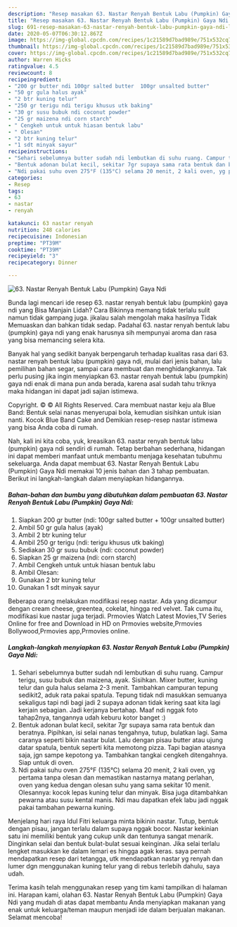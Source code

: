 ```yaml
---
description: "Resep masakan 63. Nastar Renyah Bentuk Labu (Pumpkin) Gaya Ndi | Langkah Membuat 63. Nastar Renyah Bentuk Labu (Pumpkin) Gaya Ndi Yang Enak dan Simpel"
title: "Resep masakan 63. Nastar Renyah Bentuk Labu (Pumpkin) Gaya Ndi | Langkah Membuat 63. Nastar Renyah Bentuk Labu (Pumpkin) Gaya Ndi Yang Enak dan Simpel"
slug: 691-resep-masakan-63-nastar-renyah-bentuk-labu-pumpkin-gaya-ndi-langkah-membuat-63-nastar-renyah-bentuk-labu-pumpkin-gaya-ndi-yang-enak-dan-simpel
date: 2020-05-07T06:30:12.867Z
image: https://img-global.cpcdn.com/recipes/1c21589d7bad989e/751x532cq70/63-nastar-renyah-bentuk-labu-pumpkin-gaya-ndi-foto-resep-utama.jpg
thumbnail: https://img-global.cpcdn.com/recipes/1c21589d7bad989e/751x532cq70/63-nastar-renyah-bentuk-labu-pumpkin-gaya-ndi-foto-resep-utama.jpg
cover: https://img-global.cpcdn.com/recipes/1c21589d7bad989e/751x532cq70/63-nastar-renyah-bentuk-labu-pumpkin-gaya-ndi-foto-resep-utama.jpg
author: Warren Hicks
ratingvalue: 4.5
reviewcount: 8
recipeingredient:
- "200 gr butter ndi 100gr salted butter  100gr unsalted butter"
- "50 gr gula halus ayak"
- "2 btr kuning telur"
- "250 gr terigu ndi terigu khusus utk baking"
- "30 gr susu bubuk ndi coconut powder"
- "25 gr maizena ndi corn starch"
- " Cengkeh untuk untuk hiasan bentuk labu"
- " Olesan"
- "2 btr kuning telur"
- "1 sdt minyak sayur"
recipeinstructions:
- "Sehari sebelumnya butter sudah ndi lembutkan di suhu ruang. Campur terigu, susu bubuk dan maizena, ayak. Sisihkan. Mixer butter, kuning telur dan gula halus selama 2-3 menit. Tambahkan campuran tepung sedikit2, aduk rata pakai spatula. Tepung tidak ndi masukkan semuanya sekaligus tapi ndi bagi jadi 2 supaya adonan tidak kering saat kita lagi kerjain sebagian. Jadi kerjanya bertahap. Maaf ndi nggak foto tahap2nya, tangannya udah keburu kotor banget :)"
- "Bentuk adonan bulat kecil, sekitar 7gr supaya sama rata bentuk dan beratnya. Pipihkan, isi selai nanas tengahnya, tutup, bulatkan lagi. Sama caranya seperti bikin nastar bulat. Lalu dengan pisau butter atau ujung datar spatula, bentuk seperti kita memotong pizza. Tapi bagian atasnya saja, jgn sampe kepotong ya. Tambahkan tangkai cengkeh ditengahnya. Siap untuk di oven."
- "Ndi pakai suhu oven 275°F (135°C) selama 20 menit, 2 kali oven, yg pertama tanpa olesan dan memastikan nastarnya matang perlahan, oven yang kedua dengan olesan suhu yang sama sekitar 10 menit. Olesannya: kocok lepas kuning telur dan minyak. Bisa juga ditambahkan pewarna atau susu kental manis. Ndi mau dapatkan efek labu jadi nggak pakai tambahan pewarna kuning."
categories:
- Resep
tags:
- 63
- nastar
- renyah

katakunci: 63 nastar renyah 
nutrition: 248 calories
recipecuisine: Indonesian
preptime: "PT39M"
cooktime: "PT39M"
recipeyield: "3"
recipecategory: Dinner

---
```



![63. Nastar Renyah Bentuk Labu (Pumpkin) Gaya Ndi](https://img-global.cpcdn.com/recipes/1c21589d7bad989e/751x532cq70/63-nastar-renyah-bentuk-labu-pumpkin-gaya-ndi-foto-resep-utama.jpg)

Bunda lagi mencari ide resep 63. nastar renyah bentuk labu (pumpkin) gaya ndi yang Bisa Manjain Lidah? Cara Bikinnya memang tidak terlalu sulit namun tidak gampang juga. jikalau salah mengolah maka hasilnya Tidak Memuaskan dan bahkan tidak sedap. Padahal 63. nastar renyah bentuk labu (pumpkin) gaya ndi yang enak harusnya sih mempunyai aroma dan rasa yang bisa memancing selera kita.

Banyak hal yang sedikit banyak berpengaruh terhadap kualitas rasa dari 63. nastar renyah bentuk labu (pumpkin) gaya ndi, mulai dari jenis bahan, lalu pemilihan bahan segar, sampai cara membuat dan menghidangkannya. Tak perlu pusing jika ingin menyiapkan 63. nastar renyah bentuk labu (pumpkin) gaya ndi enak di mana pun anda berada, karena asal sudah tahu triknya maka hidangan ini dapat jadi sajian istimewa.

Copyright. © © All Rights Reserved. Cara membuat nastar keju ala Blue Band: Bentuk selai nanas menyerupai bola, kemudian sisihkan untuk isian nanti. Kocok Blue Band Cake and Demikian resep-resep nastar istimewa yang bisa Anda coba di rumah.


Nah, kali ini kita coba, yuk, kreasikan 63. nastar renyah bentuk labu (pumpkin) gaya ndi sendiri di rumah. Tetap berbahan sederhana, hidangan ini dapat memberi manfaat untuk membantu menjaga kesehatan tubuhmu sekeluarga. Anda dapat membuat 63. Nastar Renyah Bentuk Labu (Pumpkin) Gaya Ndi memakai 10 jenis bahan dan 3 tahap pembuatan. Berikut ini langkah-langkah dalam menyiapkan hidangannya.

<!--inarticleads1-->

##### Bahan-bahan dan bumbu yang dibutuhkan dalam pembuatan 63. Nastar Renyah Bentuk Labu (Pumpkin) Gaya Ndi:

1. Siapkan 200 gr butter (ndi: 100gr salted butter + 100gr unsalted butter)
1. Ambil 50 gr gula halus (ayak)
1. Ambil 2 btr kuning telur
1. Ambil 250 gr terigu (ndi: terigu khusus utk baking)
1. Sediakan 30 gr susu bubuk (ndi: coconut powder)
1. Siapkan 25 gr maizena (ndi: corn starch)
1. Ambil  Cengkeh untuk untuk hiasan bentuk labu
1. Ambil  Olesan:
1. Gunakan 2 btr kuning telur
1. Gunakan 1 sdt minyak sayur


Beberapa orang melakukan modifikasi resep nastar. Ada yang dicampur dengan cream cheese, greentea, cokelat, hingga red velvet. Tak cuma itu, modifikasi kue nastar juga terjadi. Prmovies Watch Latest Movies,TV Series Online for free and Download in HD on Prmovies website,Prmovies Bollywood,Prmovies app,Prmovies online. 

<!--inarticleads2-->

##### Langkah-langkah menyiapkan 63. Nastar Renyah Bentuk Labu (Pumpkin) Gaya Ndi:

1. Sehari sebelumnya butter sudah ndi lembutkan di suhu ruang. Campur terigu, susu bubuk dan maizena, ayak. Sisihkan. Mixer butter, kuning telur dan gula halus selama 2-3 menit. Tambahkan campuran tepung sedikit2, aduk rata pakai spatula. Tepung tidak ndi masukkan semuanya sekaligus tapi ndi bagi jadi 2 supaya adonan tidak kering saat kita lagi kerjain sebagian. Jadi kerjanya bertahap. Maaf ndi nggak foto tahap2nya, tangannya udah keburu kotor banget :)
1. Bentuk adonan bulat kecil, sekitar 7gr supaya sama rata bentuk dan beratnya. Pipihkan, isi selai nanas tengahnya, tutup, bulatkan lagi. Sama caranya seperti bikin nastar bulat. Lalu dengan pisau butter atau ujung datar spatula, bentuk seperti kita memotong pizza. Tapi bagian atasnya saja, jgn sampe kepotong ya. Tambahkan tangkai cengkeh ditengahnya. Siap untuk di oven.
1. Ndi pakai suhu oven 275°F (135°C) selama 20 menit, 2 kali oven, yg pertama tanpa olesan dan memastikan nastarnya matang perlahan, oven yang kedua dengan olesan suhu yang sama sekitar 10 menit. Olesannya: kocok lepas kuning telur dan minyak. Bisa juga ditambahkan pewarna atau susu kental manis. Ndi mau dapatkan efek labu jadi nggak pakai tambahan pewarna kuning.


Menjelang hari raya Idul Fitri keluarga minta bikinin nastar. Tutup, bentuk dengan pisau, jangan terlalu dalam supaya nggak bocor. Nastar kekinian satu ini memiliki bentuk yang cukup unik dan tentunya sangat menarik. Dinginkan selai dan bentuk bulat-bulat sesuai keinginan. Jika selai terlalu lengket masukkan ke dalam lemari es hingga agak keras. saya pernah mendapatkan resep dari tetangga, utk mendapatkan nastar yg renyah dan lumer dgn menggunakan kuning telur yang di rebus terlebih dahulu, saya udah. 

Terima kasih telah menggunakan resep yang tim kami tampilkan di halaman ini. Harapan kami, olahan 63. Nastar Renyah Bentuk Labu (Pumpkin) Gaya Ndi yang mudah di atas dapat membantu Anda menyiapkan makanan yang enak untuk keluarga/teman maupun menjadi ide dalam berjualan makanan. Selamat mencoba!
